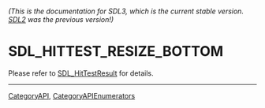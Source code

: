 ###### (This is the documentation for SDL3, which is the current stable version. [SDL2](https://wiki.libsdl.org/SDL2/) was the previous version!)
# SDL_HITTEST_RESIZE_BOTTOM

Please refer to [SDL_HitTestResult](SDL_HitTestResult) for details.

----
[CategoryAPI](CategoryAPI), [CategoryAPIEnumerators](CategoryAPIEnumerators)

